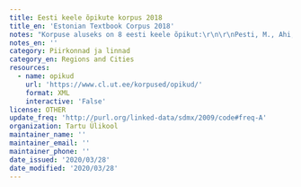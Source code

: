 ```yaml
---
title: Eesti keele õpikute korpus 2018
title_en: 'Estonian Textbook Corpus 2018'
notes: "Korpuse aluseks on 8 eesti keele õpikut:\r\n\r\nPesti, M., Ahi, H. (2015). E nagu Eesti: eesti keele õpik algajatele. Tallinn: Kiri-Mari Kirjastus.\r\nKitsnik, M., Kingisepp, L. (2002). Avatud uksed: eesti keele õppekomplekt kesk- ja kõrgtasemele: õpperaamat. Tallinn: TEA Kirjastus.\r\nKitsnik, M. (2012). Eesti keele õpik: B1, B2. Tallinn: M. Kitsnik.\r\nPesti, M., Ahi, H. (2015). Eesti keele õpik A1. Tallinn: Justiitsministeerium.\r\nPesti, M., Ahi, H. (2012). Eesti keele õpik A2. Tallinn: M. Pesti.\r\nPesti, M., Ahi, H. (2015). Eesti keele õpik B1. Tallinn: Justiitsministeerium.\r\nSooneste, M. (2007). Eesti keele õpik: vene õppekeelega gümnaasium: kesk- ja kõrgtase. Tallinn: Varrak.\r\nRammo, S., Teral, M., Klaas-Lang, B., Allik, M. (2012). Keel selgeks!: eesti keele õpik täiskasvanutele. Tallinn: Avita.\r\nKorpus on valminud kahes etapis:\r\n\r\n2017 materjal digiteeriti Eesti Rahvusraamatukogu Digiteerimiskeskuse poolt, Jelena Kallas ja Kristina Koppel määrasid tekstiosade keeletasemed (A1-C1) ning Katrin Tsepelina kirjutas teisendusprogrammid DOC-failidest XML-failide saamiseks. Korpuse versioon on siin: DOI: 10.15155/3-00-0000-0000-0000-06ADEL https://metashare.ut.ee/repository/browse/corpus-of-estonian-coursebook-content-2017/a23a3cf6cdd911e7a6e4005056b400243c0fd0d1773b49cdb9aa42a4a0ab5cae/\r\n2018 teisendas Katrin Tsepelina korpuse TEI-5 kujule.\r\nMaht: 0,5 miljonit sõna"
notes_en: ''
category: Piirkonnad ja linnad
category_en: Regions and Cities
resources:
  - name: opikud
    url: 'https://www.cl.ut.ee/korpused/opikud/'
    format: XML
    interactive: 'False'
license: OTHER
update_freq: 'http://purl.org/linked-data/sdmx/2009/code#freq-A'
organization: Tartu Ülikool
maintainer_name: ''
maintainer_email: ''
maintainer_phone: ''
date_issued: '2020/03/28'
date_modified: '2020/03/28'
---
```


